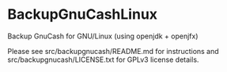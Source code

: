 # BackupGnuCashLinux
Backup GnuCash for GNU/Linux (using openjdk + openjfx)

Please see src/backupgnucash/README.md for instructions
and src/backupgnucash/LICENSE.txt for GPLv3 license details.
